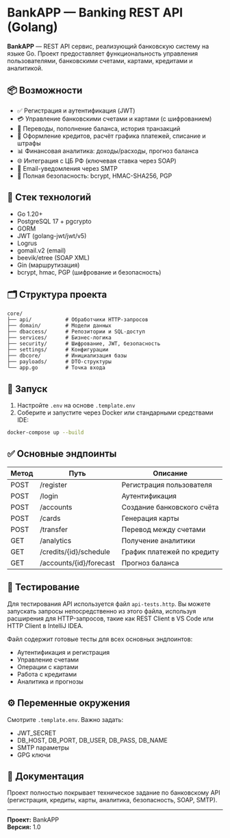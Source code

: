 # BankAPP — Banking REST API (Golang)

**BankAPP** — REST API сервис, реализующий банковскую систему на языке Go. Проект предоставляет функциональность
управления пользователями, банковскими счетами, картами, кредитами и аналитикой.

## 📦 Возможности

- ✅ Регистрация и аутентификация (JWT)
- 💳 Управление банковскими счетами и картами (с шифрованием)
- 💸 Переводы, пополнение баланса, история транзакций
- 🧾 Оформление кредитов, расчёт графика платежей, списание и штрафы
- 📊 Финансовая аналитика: доходы/расходы, прогноз баланса
- 🌐 Интеграция с ЦБ РФ (ключевая ставка через SOAP)
- 📧 Email-уведомления через SMTP
- 🔐 Полная безопасность: bcrypt, HMAC-SHA256, PGP

## 🧠 Стек технологий

- Go 1.20+
- PostgreSQL 17 + pgcrypto
- GORM
- JWT (golang-jwt/jwt/v5)
- Logrus
- gomail.v2 (email)
- beevik/etree (SOAP XML)
- Gin (маршрутизация)
- bcrypt, hmac, PGP (шифрование и безопасность)

## 🗂 Структура проекта

```
core/
├── api/           # Обработчики HTTP-запросов
├── domain/        # Модели данных
├── dbaccess/      # Репозитории и SQL-доступ
├── services/      # Бизнес-логика
├── security/      # Шифрование, JWT, безопасность
├── settings/      # Конфигурации
├── dbcore/        # Инициализация базы
├── payloads/      # DTO-структуры
└── app.go         # Точка входа
```

## 🚀 Запуск

1. Настройте `.env` на основе `.template.env`
2. Соберите и запустите через Docker или стандарными средствами IDE:

```bash
docker-compose up --build
```

## ✅ Основные эндпоинты

| Метод | Путь                    | Описание                   |
|-------|-------------------------|----------------------------|
| POST  | /register               | Регистрация пользователя   |
| POST  | /login                  | Аутентификация             |
| POST  | /accounts               | Создание банковского счёта |
| POST  | /cards                  | Генерация карты            |
| POST  | /transfer               | Перевод между счетами      |
| GET   | /analytics              | Получение аналитики        |
| GET   | /credits/{id}/schedule  | График платежей по кредиту |
| GET   | /accounts/{id}/forecast | Прогноз баланса            |

## 🧪 Тестирование

Для тестирования API используется файл `api-tests.http`. Вы можете запускать запросы непосредственно из этого файла,
используя расширения для HTTP-запросов, такие как REST Client в VS Code или HTTP Client в IntelliJ IDEA.

Файл содержит готовые тесты для всех основных эндпоинтов:

- Аутентификация и регистрация
- Управление счетами
- Операции с картами
- Работа с кредитами
- Аналитика и прогнозы

## ⚙️ Переменные окружения

Смотрите `.template.env`. Важно задать:

- JWT_SECRET
- DB_HOST, DB_PORT, DB_USER, DB_PASS, DB_NAME
- SMTP параметры
- GPG ключи

## 📎 Документация

Проект полностью покрывает техническое задание по банковскому API (регистрация, кредиты, карты, аналитика, безопасность,
SOAP, SMTP).


---

**Проект:** BankAPP  
**Версия:** 1.0
